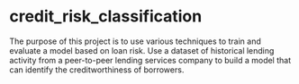 # credit_risk_classification

The purpose of this project is to use various techniques to train and evaluate a model based on loan risk. Use a dataset of historical lending activity from a peer-to-peer lending services company to build a model that can identify the creditworthiness of borrowers.
